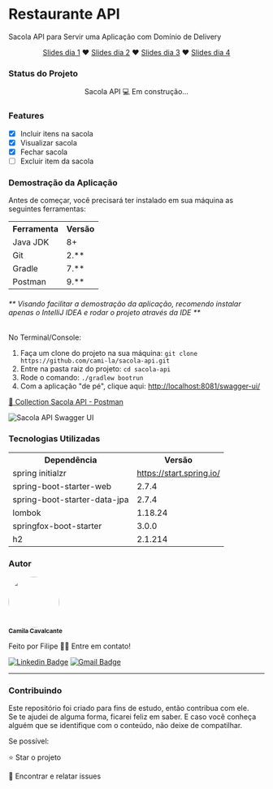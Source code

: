 <h1>Restaurante API</h1>
<p>Sacola API para Servir uma Aplicação com Domínio de Delivery</p>
<p align="center">
<a href="https://docs.google.com/presentation/d/1O_lCZFiuU9MOsot-pJv2lb7kKrRs4ykW/edit?usp=sharing&ouid=101340348592910912358&rtpof=true&sd=true">Slides dia 1</a> ♥ 
<a href="https://docs.google.com/presentation/d/14JDFLaWvK6KL_9ZxubRoBciWQ_aVcxd4/edit?usp=sharing&ouid=101340348592910912358&rtpof=true&sd=true">Slides dia 2</a> ♥
<a href="https://docs.google.com/presentation/d/11rOmP1u7nwYv5mL4ovmquYMZWktPwIiJ/edit?usp=sharing&ouid=101340348592910912358&rtpof=true&sd=true">Slides dia 3</a> ♥ 
<a href="https://docs.google.com/presentation/d/162KrAjBivpN4GKzPVwv7y-JcIPUnN1_h/edit?usp=sharing&ouid=101340348592910912358&rtpof=true&sd=true">Slides dia 4</a>
</p>

<h3>Status do Projeto</h3>
<p align="center"> Sacola API 💻 Em construção... </p>

<h3>Features</h3>

- [x] Incluir itens na sacola<br>
- [x] Visualizar sacola<br>
- [x] Fechar sacola<br>
- [ ] Excluir item da sacola<br>

<h3>Demostração da Aplicação</h3>
<p>Antes de começar, você precisará ter instalado em sua máquina as seguintes ferramentas:</p>
<table>
<tr>
	<th>Ferramenta</th>
	<th>Versão</th>
</tr>
<tr>
	<td>Java JDK</td>
	<td>8+</td>
</tr>
<tr>
	<td>Git</td>
	<td>2.**</td>
</tr>
<tr>
	<td>Gradle</td>
	<td>7.**</td>
</tr>
<tr>
	<td>Postman</td>
	<td>9.**</td>
</tr>
</table>
<h6>** Visando facilitar a demostração da aplicação, recomendo instalar apenas o IntelliJ IDEA e rodar o projeto através da IDE **</h6>

No Terminal/Console:
<ol>
	<li>Faça um clone do projeto na sua máquina: <code>git clone https://github.com/cami-la/sacola-api.git</code></li>
	<li>Entre na pasta raiz do projeto: <code>cd sacola-api</code></li> 
	<li>Rode o comando: <code>./gradlew bootrun</code></li>
	<li>Com a aplicação "de pé", clique aqui: <a href="http://localhost:8081/swagger-ui/">http://localhost:8081/swagger-ui/</a></li>
</ol>

<a href="https://drive.google.com/file/d/1-FTY7jRfYbqVNQi-B7Dvn8p6wjnzf2f6/view?usp=sharing"> 🚀 Collection Sacola API - Postman</a><br>

<img src="https://i.imgur.com/UBHcWKt.png" alt="Sacola API Swagger UI">

<h3>Tecnologias Utilizadas</h3>

<table>
<tr>
	<th>Dependência</th>
	<th>Versão</th>
</tr>
<tr>
	<td>spring initialzr</td>
	<td><a href="https://start.spring.io/">https://start.spring.io/</a></td>
</tr>
<tr>
	<td>spring-boot-starter-web</td>
	<td>2.7.4</td>
</tr>
<tr>
	<td>spring-boot-starter-data-jpa</td>
	<td>2.7.4</td>
</tr>
<tr>
	<td>lombok</td>
	<td>1.18.24</td>
</tr>
<tr>
	<td>springfox-boot-starter</td>
	<td>3.0.0</td>
</tr>
<tr>
	<td>h2</td>
	<td>2.1.214</td>
</tr>
</table>

<h3>Autor</h3>

<a href="https://www.linkedin.com/in/cami-la/">
 <img style="border-radius: 50%;" src="https://avatars.githubusercontent.com/u/64323124?v=4" width="100px;" alt=""/>
 <br />
 <sub><b>Camila Cavalcante</b></sub></a> <a href="https://www.instagram.com/camimi_la/" title="Instagram"></a>

Feito por Filipe 👋🏽 Entre em contato!

[![Linkedin Badge](https://img.shields.io/badge/-Camila-blue?style=flat-square&logo=Linkedin&logoColor=white&link=https://www.linkedin.com/in/cami-la/)](https://www.linkedin.com/in/filipeqalves/)
[![Gmail Badge](https://img.shields.io/badge/-lipeqa@gmail.com-c14438?style=flat-square&logo=Gmail&logoColor=white&link=mailto:lipeqa@gmail.com)](mailto:lipeqa@gmail.com)
<hr>
<h3>Contribuindo</h3>

Este repositório foi criado para fins de estudo, então contribua com ele.<br>
Se te ajudei de alguma forma, ficarei feliz em saber. E caso você conheça alguém que se identifique com o conteúdo, não deixe de compatilhar.

Se possível:

⭐️  Star o projeto

🐛 Encontrar e relatar issues

